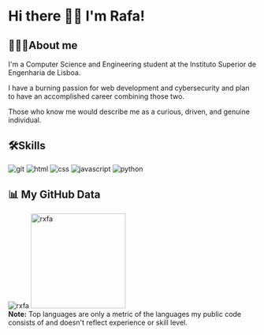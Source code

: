 # Hi there 👋🏿 I'm Rafa!

## 👨🏿‍💻About me
I'm a Computer Science and Engineering student at the Instituto Superior de Engenharia de Lisboa.

I have a burning passion for web development and cybersecurity and plan to have an accomplished career combining those two.

Those who know me would describe me as a curious, driven, and genuine individual.

## 🛠Skills
![git](https://img.shields.io/badge/GIT-E44C30?style=for-the-badge&logo=git&logoColor=white)
![html](https://img.shields.io/badge/HTML5-E34F26?style=for-the-badge&logo=html5&logoColor=white)
![css](https://img.shields.io/badge/CSS3-1572B6?style=for-the-badge&logo=css3&logoColor=white)
![javascript](https://img.shields.io/badge/JavaScript-323330?style=for-the-badge&logo=javascript&logoColor=F7DF1E)
![python](https://img.shields.io/badge/Python-FFD43B?style=for-the-badge&logo=python&logoColor=blue)
## 📊 My GitHub Data

<div>
	<img src="https://github-readme-streak-stats.herokuapp.com/?user=rxfa&theme=dark" alt="rxfa" />
	<img src="https://github-readme-stats.vercel.app/api/top-langs?username=rxfa&langs_count=10&show_icons=true&locale=en&layout=compact&theme=dark" alt="rxfa" height="192px"/>
  <br/>
  <b>Note:</b> Top languages are only a metric of the languages my public code consists of and doesn't reflect experience or skill level.
</div>
